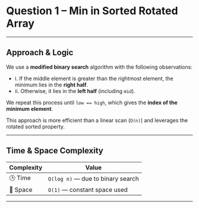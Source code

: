 # Question 1 – Min in Sorted Rotated Array

---

## Approach & Logic

We use a **modified binary search** algorithm with the following observations:

- i. If the middle element is greater than the rightmost element, the minimum lies in the **right half**.
- ii. Otherwise, it lies in the **left half** (including `mid`).

We repeat this process until `low == high`, which gives the **index of the minimum element**.

This approach is more efficient than a linear scan (`O(n)`) and leverages the rotated sorted property.

---

## Time & Space Complexity

| Complexity | Value |
|------------|-------|
| 🕒 Time     | `O(log n)` — due to binary search |
| 🧠 Space    | `O(1)` — constant space used |

---
